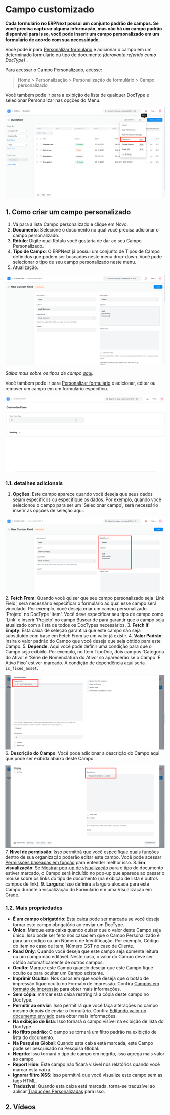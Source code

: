 # Campo customizado


**Cada formulário no ERPNext possui um conjunto padrão de campos. Se você precisa capturar alguma informação, mas não há um campo padrão disponível para isso, você pode inserir um campo personalizado em um formulário de acordo com sua necessidade.**


Você pode ir para [Personalizar formulário](/docs/v13/user/manual/en/customize-erpnext/customize-form) e adicionar o campo em um determinado formulário ou tipo de documento *(doravante referido como DocType)* .


Para acessar o Campo Personalizado, acesse:



>
> Home > Personalização > Personalização de formulário > Campo personalizado
>
>
>


Você também pode ir para a exibição de lista de qualquer DocType e selecionar Personalizar nas opções do Menu.


![Personalizar opção na exibição de lista](/files/customize-option-in-list-view.png)


## 1. Como criar um campo personalizado


1. Vá para a lista Campo personalizado e clique em Novo.
2. **Documento**: Selecione o documento no qual você precisa adicionar o campo personalizado.
3. **Rótulo**: Digite qual Rótulo você gostaria de dar ao seu Campo Personalizado.
4. **Tipo de Campo**: O ERPNext já possui um conjunto de Tipos de Campo definidos que podem ser buscados neste menu drop-down. Você pode selecionar o tipo de seu campo personalizado neste menu.
5. Atualização.


![Novo campo personalizado](/files/new-custom-field.png)


*Saiba mais sobre os tipos de campo [aqui](/docs/v13/user/manual/en/customize-erpnext/articles/field-types.html).*


Você também pode ir para [Personalizar formulário](/docs/v13/user/manual/en/customize-erpnext/customize-form) e adicionar, editar ou remover um campo em um formulário específico.


![Adicionar campo personalizado a partir do formulário personalizado](/files/customize-erpnext-custom-field-from-customize-form.gif)


### 1.1. detalhes adicionais


1. **Opções**: Este campo aparece quando você deseja que seus dados sejam específicos ou especifique os dados. Por exemplo, quando você selecionou o campo para ser um 'Selecionar campo', será necessário inserir as opções de seleção aqui.


![Campo personalizado com tipo de campo selecionado](/files/custom-field-with-select-fieldtype.png)
2. **Fetch From**: Quando você quiser que seu campo personalizado seja 'Link Field', será necessário especificar o formulário ao qual esse campo será vinculado. Por exemplo, você deseja criar um campo personalizado 'Projeto' no DocType 'Item'. Você deve especificar seu tipo de campo como 'Link' e inserir 'Projeto' no campo Buscar de para garantir que o campo seja atualizado com a lista de todos os DocTypes necessários.
3. **Fetch If Empty**: Esta caixa de seleção garantirá que este campo não seja substituído com base em Fetch From se um valor já existir.
4. **Valor Padrão**: Insira o valor padrão do Campo que você deseja que seja obtido para este Campo.
5. **Depende**: Aqui você pode definir uma condição para que o Campo seja exibido. Por exemplo, no Item TipoDoc, dois campos 'Categoria do Ativo' e 'Série de Nomenclatura do Ativo' só aparecerão se o Campo 'É Ativo Fixo' estiver marcado. A condição de dependência aqui seria `is_fixed_asset`.


![Depende da opção](/files/custom-field-dpends-on.png)
6. **Descrição do Campo**: Você pode adicionar a descrição do Campo aqui que pode ser exibida abaixo deste Campo.


![Descrição do campo personalizado](/files/custom-field-description.png)
7. **Nível de permissão**: Isso permitirá que você especifique quais funções dentro de sua organização poderão editar este campo. Você pode acessar [Permissões baseadas em função](/docs/v13/user/manual/en/setting-up/users-and-permissions/role-based-permissions) para entender melhor isso.
8. **Em visualização**: Se [Mostrar pop-up de visualização](/docs/v13/user/manual/en/customize-erpnext/customize-form#13-more-properties) para o tipo de documento estiver marcado, o Campo será incluído no pop-up que aparece ao passar o mouse sobre os links do tipo de documento (na exibição de lista e outros campos de link).
9. **Largura**: Isso definirá a largura alocada para este Campo durante a visualização do Formulário em uma Visualização em Grade.


### 1.2. Mais propriedades


* **É um campo obrigatório**: Esta caixa pode ser marcada se você deseja tornar este campo obrigatório ao enviar um DocType.
* **Único**: Marque esta caixa quando quiser que o valor deste Campo seja único. Isso pode ser feito nos casos em que o Campo Personalizado é para um código ou um Número de Identificação. Por exemplo, Código do Item no caso de Item, Número GST no caso de Cliente.
* **Read Only**: Quando você deseja que este campo seja somente leitura ou um campo não editável. Neste caso, o valor do Campo deve ser obtido automaticamente de outros campos.
* **Oculto**: Marque este Campo quando desejar que este Campo fique oculto ou para ocultar um Campo existente.
* **Imprimir Ocultar**: Nos casos em que você deseja que o botão de impressão fique oculto no Formato de impressão. Confira [Campos em formato de impressão](/docs/v13/user/manual/en/customize-erpnext/articles/making-fields-visible-in-print-format) para obter mais informações.
* **Sem cópia**: marcar esta caixa restringirá a cópia deste campo no DocType.
* **Permitir ao enviar**: Isso permitirá que você faça alterações no campo mesmo depois de enviar o formulário. Confira [Editando valor no documento enviado](/docs/v13/user/manual/en/customize-erpnext/articles/allow-fields-to-be-changed-after-submission) para obter mais informações.
* **Na exibição de lista**: Isso tornará o campo visível na exibição de lista do DocType.
* **No filtro padrão**: O campo se tornará um filtro padrão na exibição de lista do documento.
* **Na Pesquisa Global**: Quando esta caixa está marcada, este Campo pode ser pesquisado na Pesquisa Global.
* **Negrito**: Isso tornará o tipo de campo em negrito, isso agrega mais valor ao campo.
* **Report Hide**: Este campo não ficará visível nos relatórios quando você marcar esta caixa.
* **Ignorar filtro XSS**: Isso permitirá que você visualize este campo sem as tags HTML.
* **Traduzível**: Quando esta caixa está marcada, torna-se traduzível ao aplicar [Traduções Personalizadas](/docs/v13/user/manual/en/setting-up/print/custom-translations) para isso.


## 2. Vídeos